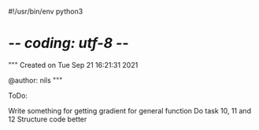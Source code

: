 #!/usr/bin/env python3
# -*- coding: utf-8 -*-
"""
Created on Tue Sep 21 16:21:31 2021

@author: nils
"""

ToDo:


Write something for getting gradient for general function
Do task 10, 11 and 12
Structure code better